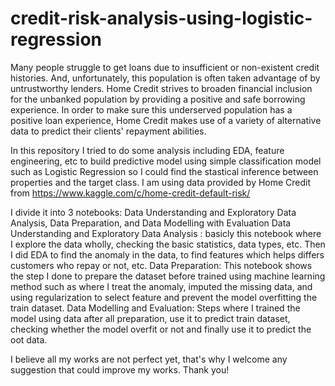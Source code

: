 # credit-risk-analysis-using-logistic-regression


Many people struggle to get loans due to insufficient or non-existent credit histories. And, unfortunately, this population is often taken advantage of by untrustworthy lenders. Home Credit strives to broaden financial inclusion for the unbanked population by providing a positive and safe borrowing experience. In order to make sure this underserved population has a positive loan experience, Home Credit makes use of a variety of alternative data to predict their clients' repayment abilities.

In this repository I tried to do some analysis including EDA, feature engineering, etc to build predictive model using simple classification model such as Logistic Regression so I could find the stastical inference between properties and the target class. I am using data provided by Home Credit from https://www.kaggle.com/c/home-credit-default-risk/

I divide it into 3 notebooks: Data Understanding and Exploratory Data Analysis, Data Preparation, and Data Modelling with Evaluation
Data Understanding and Exploratory Data Analysis : basicly this notebook where I explore the data wholly, checking the basic statistics, data types, etc. Then I did EDA to find the anomaly in the data, to find features which helps differs customers who repay or not, etc.
Data Preparation: This notebook shows the step I done to prepare the dataset before trained using machine learning method such as where I treat the anomaly, imputed the missing data, and using regularization to select feature and prevent the model overfitting the train dataset.
Data Modelling and Evaluation: Steps where I trained the model using data after all preparation, use it to predict train dataset, checking whether the model overfit or not and finally use it to predict the oot data.

I believe all my works are not perfect yet, that's why I welcome any suggestion that could improve my works. Thank you!
